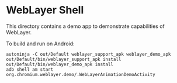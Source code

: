 # WebLayer Shell

This directory contains a demo app to demonstrate capabilities of WebLayer.

To build and run on Android:
```
autoninja -C out/Default weblayer_support_apk weblayer_demo_apk
out/Default/bin/weblayer_support_apk install
out/Default/bin/weblayer_demo_apk install
adb shell am start org.chromium.weblayer.demo/.WebLayerAnimationDemoActivity
```
